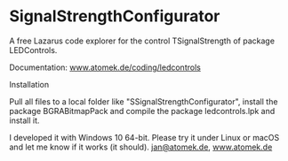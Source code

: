 # SignalStrengthConfigurator
A free Lazarus code explorer for the control TSignalStrength of package LEDControls.

Documentation: www.atomek.de/coding/ledcontrols

Installation

Pull all files to a local folder like "SSignalStrengthConfigurator",
install the package BGRABitmapPack
and compile the package ledcontrols.lpk and install it.

I developed it with Windows 10 64-bit. Please try it under Linux or macOS and let me know
if it works (it should). jan@atomek.de, www.atomek.de
